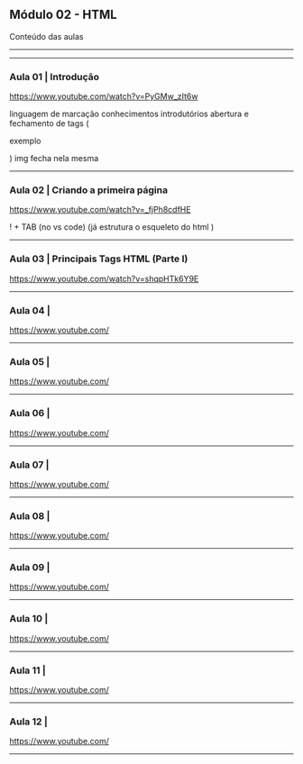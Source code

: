 ## Módulo 02 - HTML
Conteúdo das aulas

_______________________________________________________________
_______________________________________________________________

### Aula 01 | Introdução
https://www.youtube.com/watch?v=PyGMw_zIt6w

linguagem de marcação
conhecimentos introdutórios
abertura e fechamento de tags (<p>exemplo</p>)
img fecha nela mesma

_______________________________________________________________


### Aula 02 | Criando a primeira página
https://www.youtube.com/watch?v=_fjPh8cdfHE

! + TAB (no vs code)
(já estrutura o esqueleto do html )


_______________________________________________________________


### Aula 03 | Principais Tags HTML (Parte I)
https://www.youtube.com/watch?v=shqpHTk6Y9E



_______________________________________________________________


### Aula 04 | 
https://www.youtube.com/



_______________________________________________________________


### Aula 05 | 
https://www.youtube.com/



_______________________________________________________________


### Aula 06 | 
https://www.youtube.com/



_______________________________________________________________


### Aula 07 | 
https://www.youtube.com/



_______________________________________________________________


### Aula 08 | 
https://www.youtube.com/



_______________________________________________________________


### Aula 09 | 
https://www.youtube.com/



_______________________________________________________________


### Aula 10 | 
https://www.youtube.com/



_______________________________________________________________


### Aula 11 | 
https://www.youtube.com/



_______________________________________________________________


### Aula 12 | 
https://www.youtube.com/



_______________________________________________________________
